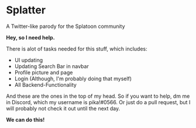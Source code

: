 # Splatter
A Twitter-like parody for the Splatoon community

**Hey, so I need help.**

There is alot of tasks needed for this stuff, which includes:

* UI updating
* Updating Search Bar in navbar
* Profile picture and page
* Login (Although, I'm probably doing that myself)
* All Backend-Functionality

And these are the ones in the top of my head. So if you want to help, dm me in Discord, which my username is pika!#0566.
Or just do a pull request, but I will probably not check it out until the next day.

**We can do this!**
